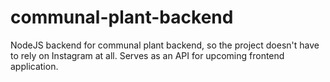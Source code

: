 # communal-plant-backend
NodeJS backend for communal plant backend, so the project doesn't have to rely on Instagram at all. Serves as an API for upcoming frontend application.
